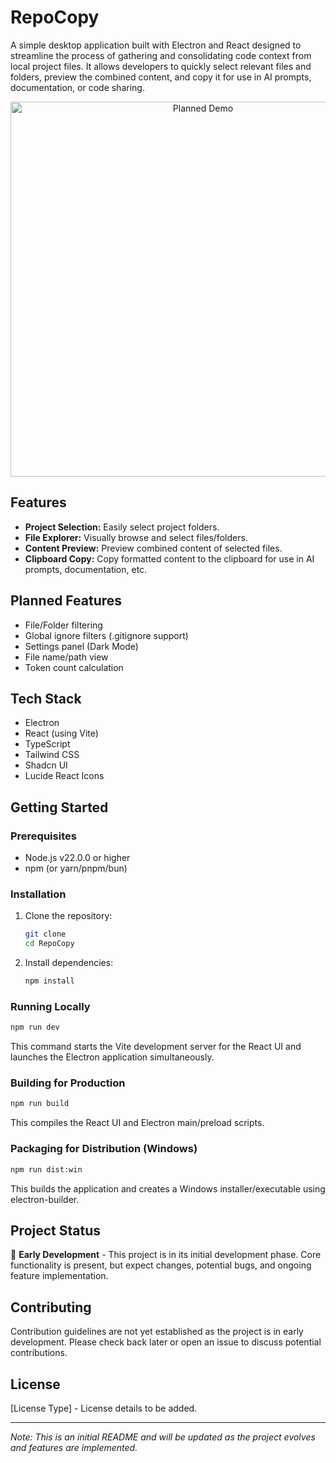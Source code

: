 # RepoCopy

A simple desktop application built with Electron and React designed to streamline the process of gathering and consolidating code context from local project files. It allows developers to quickly select relevant files and folders, preview the combined content, and copy it for use in AI prompts, documentation, or code sharing.

<p align="center">
  <img src="assets/demo2.gif" alt="Planned Demo" width="600"/>
</p>

## Features

- **Project Selection:** Easily select project folders.
- **File Explorer:** Visually browse and select files/folders.
- **Content Preview:** Preview combined content of selected files.
- **Clipboard Copy:** Copy formatted content to the clipboard for use in AI prompts, documentation, etc.

## Planned Features

- File/Folder filtering
- Global ignore filters (.gitignore support)
- Settings panel (Dark Mode)
- File name/path view
- Token count calculation

## Tech Stack

- Electron
- React (using Vite)
- TypeScript
- Tailwind CSS
- Shadcn UI
- Lucide React Icons

## Getting Started

### Prerequisites

- Node.js v22.0.0 or higher
- npm (or yarn/pnpm/bun)

### Installation

1.  Clone the repository:
    ```bash
    git clone
    cd RepoCopy
    ```
2.  Install dependencies:
    ```bash
    npm install
    ```

### Running Locally

```bash
npm run dev
```

This command starts the Vite development server for the React UI and launches the Electron application simultaneously.

### Building for Production

```bash
npm run build
```

This compiles the React UI and Electron main/preload scripts.

### Packaging for Distribution (Windows)

```bash
npm run dist:win
```

This builds the application and creates a Windows installer/executable using electron-builder.

## Project Status

🚧 **Early Development** - This project is in its initial development phase. Core functionality is present, but expect changes, potential bugs, and ongoing feature implementation.

## Contributing

Contribution guidelines are not yet established as the project is in early development. Please check back later or open an issue to discuss potential contributions.

## License

[License Type] - License details to be added.

---

_Note: This is an initial README and will be updated as the project evolves and features are implemented._
